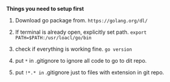 **Things you need to setup first**
1. Download go package from.
		```
		https://golang.org/dl/
		```
2. If terminal is already open, explicitly set path.
		```
		export PATH=$PATH:/usr/loacl/go/bin
		```
3. check if everything is working fine.
		```
		go version
		```
4. put ```*``` in .gitignore to ignore all code to go to dit repo.
		
5. put ```!*.* in``` .gitignore just to files with extension in git repo.
